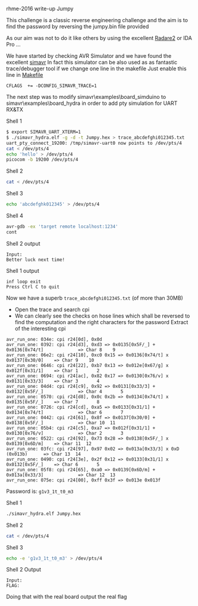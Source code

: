 rhme-2016 write-up Jumpy

This challenge is a classic reverse engineering challenge and the aim is to find the password by reversing the jumpy.bin file provided

As our aim was not to do it like others by using the excellent [Radare2](https://github.com/radare/radare2) or IDA Pro ...

We have started by checking AVR Simulator and we have found the excellent [simavr](https://github.com/buserror/simavr)
In fact this simulator can be also used as as fantastic trace/debugger tool if we change one line in the makefile
Just enable this line in [Makefile](https://github.com/buserror/simavr/blob/master/Makefile)
```
CFLAGS	+= -DCONFIG_SIMAVR_TRACE=1
```

The next step was to modify simavr\examples\board_simduino to simavr\examples\board_hydra in order to add pty simulation for UART RX&TX

Shell 1
```bash 
$ export SIMAVR_UART_XTERM=1
$ ./simavr_hydra.elf -g -d -t Jumpy.hex > trace_abcdefghi012345.txt
uart_pty_connect_19200: /tmp/simavr-uart0 now points to /dev/pts/4
cat < /dev/pts/4
echo 'hello' > /dev/pts/4
picocom -b 19200 /dev/pts/4
```

Shell 2
```bash 
cat < /dev/pts/4
```

Shell 3
```bash 
echo 'abcdefghk012345' > /dev/pts/4
```

Shell 4
```bash 
avr-gdb -ex 'target remote localhost:1234' 
cont
```

Shell 2 output
```
Input: 
Better luck next time!
```

Shell 1 output
```
inf loop exit
Press Ctrl C to quit
```

Now we have a superb `trace_abcdefghi012345.txt` (of more than 30MB)
* Open the trace and search cpi 
* We can clearly see the checks on hose lines which shall be reversed to find the computation and the right characters for the password
Extract of the interesting cpi
```text
avr_run_one: 034e: cpi r24[0d], 0x0d
avr_run_one: 0392: cpi r24[d3], 0xd3 => 0x0135[0x5F/_] + 0x0136[0x74/t]				=> Char 8	 9	
avr_run_one: 06e2: cpi r24[10], 0xc0 0x15 => 0x0136[0x74/t] x 0x0137[0x30/0]	=> Char 9	 10
avr_run_one: 0646: cpi r24[22], 0xb7 0x13 => 0x012e[0x67/g] x 0x012f[0x31/1]	=> Char 1		2	
avr_run_one: 0694: cpi r24[ac], 0x82 0x17 => 0x0130[0x76/v] x 0x0131[0x33/3]	=> Char 3		4	
avr_run_one: 04d4: cpi r24[c9], 0x92 => 0x0131[0x33/3] + 0x0132[0x5F/_]				=> Char 4		5	
avr_run_one: 0570: cpi r24[d8], 0x0c 0x2b => 0x0134[0x74/t] x 0x0135[0x5F/_]	=> Char 7		8	
avr_run_one: 0726: cpi r24[cd], 0xa5 => 0x0133[0x31/1] + 0x0134[0x74/t]				=> Char 6		7	
avr_run_one: 0442: cpi r24[61], 0x8f => 0x0137[0x30/0] + 0x0138[0x5F/_] 			=> Char 10	11
avr_run_one: 05b4: cpi r24[c5], 0xa7 => 0x012f[0x31/1] + 0x0130[0x76/v]				=> Char 2		3	
avr_run_one: 0522: cpi r24[92], 0x73 0x28 => 0x0138[0x5F/_] x 0x0139[0x6D/m]	=> Char 11	12
avr_run_one: 03fc: cpi r24[97], 0x97 0x02 => 0x013a[0x33/3] x 0xD (0x013b)		=> Char 13	14
avr_run_one: 0490: cpi r24[3e], 0x2f 0x12 => 0x0133[0x31/1] x 0x0132[0x5F/_]	=> Char 6		5	
avr_run_one: 05f8: cpi r24[65], 0xa0 => 0x0139[0x6D/m] + 0x013a[0x33/3]				=> Char 12	13
avr_run_one: 075e: cpi r24[00], 0xff 0x3f => 0x013e 0x013f
```
Password is: `g1v3_1t_t0_m3`

Shell 1
```bash 
./simavr_hydra.elf Jumpy.hex
```

Shell 2
```bash 
cat < /dev/pts/4
```

Shell 3
```bash 
echo -e 'g1v3_1t_t0_m3' > /dev/pts/4
```

Shell 2 Output 
```
Input: 
FLAG:
```

Doing that with the real board output the real flag
